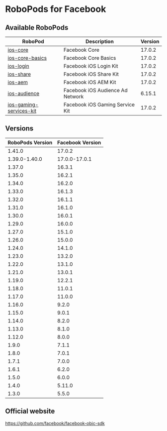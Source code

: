 # RoboPods for Facebook

## Available RoboPods

| RoboPod                                             | Description                      | Version |
|-----------------------------------------------------|----------------------------------|---------|
| [ios-core](ios-core/)                               | Facebook Core                    | 17.0.2  |
| [ios-core-basics](ios-core-basics/)                 | Facebook Core Basics             | 17.0.2  |
| [ios-login](ios-login/)                             | Facebook iOS Login Kit           | 17.0.2  |
| [ios-share](ios-share/)                             | Facebook iOS Share Kit           | 17.0.2  |
| [ios-aem](ios-aem/)                                 | Facebook iOS AEM Kit             | 17.0.2  |
| [ios-audience](ios-audience/)                       | Facebook iOS Audience Ad Network | 6.15.1  |
| [ios-gaming-services-kit](ios-gaming-services-kit/) | Facebook iOS Gaming Service Kit  | 17.0.2  |

## Versions

| RoboPods Version | Facebook Version |
|------------------|------------------|
| 1.41.0           | 17.0.2           |
| 1.39.0-1.40.0    | 17.0.0-17.0.1    |
| 1.37.0           | 16.3.1           |
| 1.35.0           | 16.2.1           |
| 1.34.0           | 16.2.0           |
| 1.33.0           | 16.1.3           |
| 1.32.0           | 16.1.1           |
| 1.31.0           | 16.1.0           |
| 1.30.0           | 16.0.1           |
| 1.29.0           | 16.0.0           |
| 1.27.0           | 15.1.0           |
| 1.26.0           | 15.0.0           |
| 1.24.0           | 14.1.0           |
| 1.23.0           | 13.2.0           |
| 1.22.0           | 13.1.0           |
| 1.21.0           | 13.0.1           |
| 1.19.0           | 12.2.1           |
| 1.18.0           | 11.0.1           |
| 1.17.0           | 11.0.0           |
| 1.16.0           | 9.2.0            |
| 1.15.0           | 9.0.1            |
| 1.14.0           | 8.2.0            |
| 1.13.0           | 8.1.0            |
| 1.12.0           | 8.0.0            |
| 1.9.0            | 7.1.1            |
| 1.8.0            | 7.0.1            |
| 1.7.1            | 7.0.0            |
| 1.6.1            | 6.2.0            |
| 1.5.0            | 6.0.0            |
| 1.4.0            | 5.11.0           |
| 1.3.0            | 5.5.0            |

## Official website

https://github.com/facebook/facebook-objc-sdk